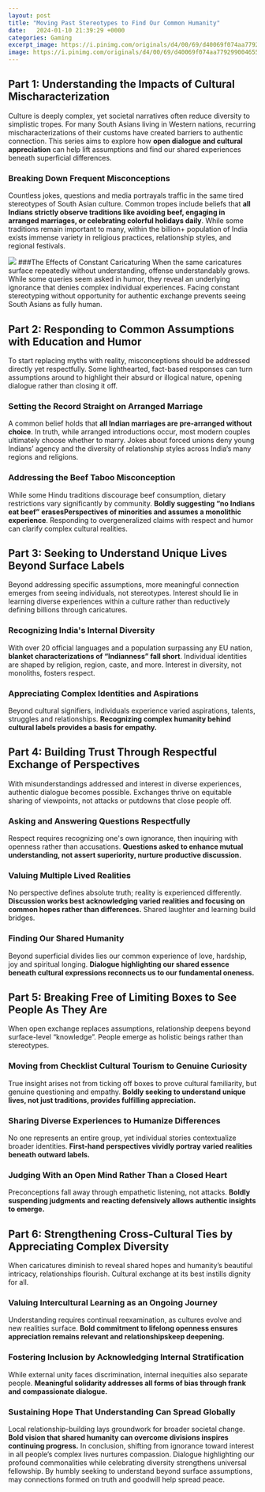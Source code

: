 ```yaml
---
layout: post
title: "Moving Past Stereotypes to Find Our Common Humanity"
date:   2024-01-10 21:39:29 +0000
categories: Gaming
excerpt_image: https://i.pinimg.com/originals/d4/00/69/d40069f074aa779299004655048bbf99.jpg
image: https://i.pinimg.com/originals/d4/00/69/d40069f074aa779299004655048bbf99.jpg
---
```


## Part 1: Understanding the Impacts of Cultural Mischaracterization
Culture is deeply complex, yet societal narratives often reduce diversity to simplistic tropes. For many South Asians living in Western nations, recurring mischaracterizations of their customs have created barriers to authentic connection. This series aims to explore how **open dialogue and cultural appreciation** can help lift assumptions and find our shared experiences beneath superficial differences.
### Breaking Down Frequent Misconceptions  
Countless jokes, questions and media portrayals traffic in the same tired stereotypes of South Asian culture. Common tropes include beliefs that **all Indians strictly observe traditions like avoiding beef, engaging in arranged marriages, or celebrating colorful holidays daily**. While some traditions remain important to many, within the billion+ population of India exists immense variety in religious practices, relationship styles, and regional festivals. 

![](https://i.pinimg.com/originals/d4/00/69/d40069f074aa779299004655048bbf99.jpg)
###The Effects of Constant Caricaturing
When the same caricatures surface repeatedly without understanding, offense understandably grows. While some queries seem asked in humor, they reveal an underlying ignorance that denies complex individual experiences. Facing constant stereotyping without opportunity for authentic exchange prevents seeing South Asians as fully human.
## Part 2: Responding to Common Assumptions with Education and Humor  
To start replacing myths with reality, misconceptions should be addressed directly yet respectfully. Some lighthearted, fact-based responses can turn assumptions around to highlight their absurd or illogical nature, opening dialogue rather than closing it off.
### Setting the Record Straight on Arranged Marriage
A common belief holds that **all Indian marriages are pre-arranged without choice**. In truth, while arranged introductions occur, most modern couples ultimately choose whether to marry. Jokes about forced unions deny young Indians’ agency and the diversity of relationship styles across India’s many regions and religions.
### Addressing the Beef Taboo Misconception 
While some Hindu traditions discourage beef consumption, dietary restrictions vary significantly by community. **Boldly suggesting “no Indians eat beef” erasesPerspectives of minorities and assumes a monolithic experience**. Responding to overgeneralized claims with respect and humor can clarify complex cultural realities.
## Part 3: Seeking to Understand Unique Lives Beyond Surface Labels
Beyond addressing specific assumptions, more meaningful connection emerges from seeing individuals, not stereotypes. Interest should lie in learning diverse experiences within a culture rather than reductively defining billions through caricatures.  
### Recognizing India's Internal Diversity
With over 20 official languages and a population surpassing any EU nation, **blanket characterizations of “Indianness” fall short**. Individual identities are shaped by religion, region, caste, and more. Interest in diversity, not monoliths, fosters respect.
### Appreciating Complex Identities and Aspirations  
Beyond cultural signifiers, individuals experience varied aspirations, talents, struggles and relationships. **Recognizing complex humanity behind cultural labels provides a basis for empathy.**
## Part 4: Building Trust Through Respectful Exchange of Perspectives  
With misunderstandings addressed and interest in diverse experiences, authentic dialogue becomes possible. Exchanges thrive on equitable sharing of viewpoints, not attacks or putdowns that close people off.
### Asking and Answering Questions Respectfully
Respect requires recognizing one's own ignorance, then inquiring with openness rather than accusations. **Questions asked to enhance mutual understanding, not assert superiority, nurture productive discussion.**   
### Valuing Multiple Lived Realities
No perspective defines absolute truth; reality is experienced differently. **Discussion works best acknowledging varied realities and focusing on common hopes rather than differences.** Shared laughter and learning build bridges.
### Finding Our Shared Humanity
Beyond superficial divides lies our common experience of love, hardship, joy and spiritual longing. **Dialogue highlighting our shared essence beneath cultural expressions reconnects us to our fundamental oneness.**
## Part 5: Breaking Free of Limiting Boxes to See People As They Are
When open exchange replaces assumptions, relationship deepens beyond surface-level “knowledge”. People emerge as holistic beings rather than stereotypes.
### Moving from Checklist Cultural Tourism to Genuine Curiosity  
True insight arises not from ticking off boxes to prove cultural familiarity, but genuine questioning and empathy. **Boldly seeking to understand unique lives, not just traditions, provides fulfilling appreciation.**
### Sharing Diverse Experiences to Humanize Differences       
No one represents an entire group, yet individual stories contextualize broader identities. **First-hand perspectives vividly portray varied realities beneath outward labels.**  
### Judging With an Open Mind Rather Than a Closed Heart
Preconceptions fall away through empathetic listening, not attacks. **Boldly suspending judgments and reacting defensively allows authentic insights to emerge.**
## Part 6: Strengthening Cross-Cultural Ties by Appreciating Complex Diversity
When caricatures diminish to reveal shared hopes and humanity’s beautiful intricacy, relationships flourish. Cultural exchange at its best instills dignity for all.
### Valuing Intercultural Learning as an Ongoing Journey  
Understanding requires continual reexamination, as cultures evolve and new realities surface. **Bold commitment to lifelong openness ensures appreciation remains relevant and relationshipskeep deepening.**  
### Fostering Inclusion by Acknowledging Internal Stratification   
While external unity faces discrimination, internal inequities also separate people. **Meaningful solidarity addresses all forms of bias through frank and compassionate dialogue.**
### Sustaining Hope That Understanding Can Spread Globally    
Local relationship-building lays groundwork for broader societal change. **Bold vision that shared humanity can overcome divisions inspires continuing progress.**
In conclusion, shifting from ignorance toward interest in all people’s complex lives nurtures compassion. Dialogue highlighting our profound commonalities while celebrating diversity strengthens universal fellowship. By humbly seeking to understand beyond surface assumptions, may connections formed on truth and goodwill help spread peace.